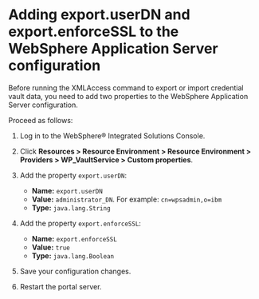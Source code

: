 # Adding export.userDN and export.enforceSSL to the WebSphere Application Server configuration

Before running the XMLAccess command to export or import credential vault data, you need to add two properties to the WebSphere Application Server configuration.

Proceed as follows:

1.  Log in to the WebSphere® Integrated Solutions Console.

2.  Click **Resources > Resource Environment > Resource Environment > Providers > WP_VaultService > Custom properties**.

3.  Add the property `export.userDN`:

    -   **Name:** `export.userDN`
    -   **Value:** `administrator_DN`. For example: `cn=wpsadmin,o=ibm`
    -   **Type:** `java.lang.String`

4.  Add the property `export.enforceSSL`:

    -   **Name:** `export.enforceSSL`
    -   **Value:** `true`
    -   **Type:** `java.lang.Boolean`
    
5.  Save your configuration changes.

6.  Restart the portal server.



